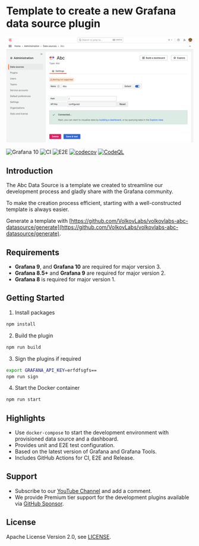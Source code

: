 # Template to create a new Grafana data source plugin

![Datasource](https://github.com/VolkovLabs/volkovlabs-abc-datasource/raw/main/src/img/datasource.png)

![Grafana 10](https://img.shields.io/badge/Grafana-10.0.0-orange)
![CI](https://github.com/volkovlabs/volkovlabs-abc-datasource/workflows/CI/badge.svg)
![E2E](https://github.com/volkovlabs/volkovlabs-abc-datasource/workflows/E2E/badge.svg)
[![codecov](https://codecov.io/gh/VolkovLabs/volkovlabs-abc-datasource/branch/main/graph/badge.svg?token=2W9VR0PG5N)](https://codecov.io/gh/VolkovLabs/volkovlabs-abc-datasource)
[![CodeQL](https://github.com/VolkovLabs/volkovlabs-abc-datasource/actions/workflows/codeql-analysis.yml/badge.svg)](https://github.com/VolkovLabs/volkovlabs-abc-datasource/actions/workflows/codeql-analysis.yml)

## Introduction

The Abc Data Source is a template we created to streamline our development process and gladly share with the Grafana community.

To make the creation process efficient, starting with a well-constructed template is always easier.

Generate a template with [https://github.com/VolkovLabs/volkovlabs-abc-datasource/generate](https://github.com/VolkovLabs/volkovlabs-abc-datasource/generate).

## Requirements

- **Grafana 9**, and **Grafana 10** are required for major version 3.
- **Grafana 8.5+** and **Grafana 9** are required for major version 2.
- **Grafana 8** is required for major version 1.

## Getting Started

1. Install packages

```bash
npm install
```

2. Build the plugin

```bash
npm run build
```

3. Sign the plugins if required

```bash
export GRAFANA_API_KEY=erfdfsgfs==
npm run sign
```

4. Start the Docker container

```bash
npm run start
```

## Highlights

- Use `docker-compose` to start the development environment with provisioned data source and a dashboard.
- Provides unit and E2E test configuration.
- Based on the latest version of Grafana and Grafana Tools.
- Includes GitHub Actions for CI, E2E and Release.

## Support

- Subscribe to our [YouTube Channel](https://www.youtube.com/@volkovlabs) and add a comment.
- We provide Premium tier support for the development plugins available via [GitHub Sponsor](https://github.com/sponsors/VolkovLabs).

## License

Apache License Version 2.0, see [LICENSE](https://github.com/volkovlabs/volkovlabs-abc-datasource/blob/main/LICENSE).

